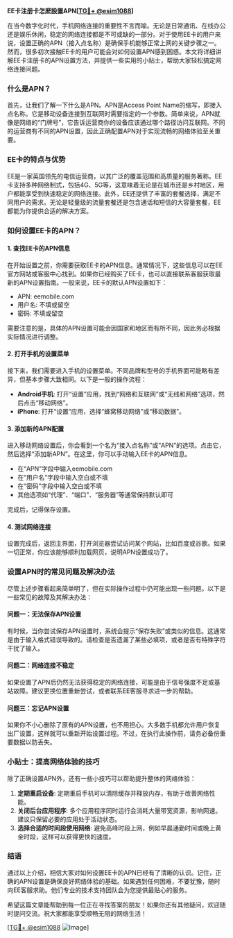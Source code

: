 **EE卡注册卡怎麽設置APN[[TG💪+ @esim1088](https://t.me/s/esim1088)]**

在当今数字化时代，手机网络连接的重要性不言而喻。无论是日常通讯、在线办公还是娱乐休闲，稳定的网络连接都是不可或缺的一部分。对于使用EE卡的用户来说，设置正确的APN（接入点名称）是确保手机能够正常上网的关键步骤之一。然而，很多初次接触EE卡的用户可能会对如何设置APN感到困惑。本文将详细讲解EE卡注册卡的APN设置方法，并提供一些实用的小贴士，帮助大家轻松搞定网络连接问题。

### 什么是APN？

首先，让我们了解一下什么是APN。APN是Access Point Name的缩写，即接入点名称。它是移动设备连接到互联网时需要指定的一个参数。简单来说，APN就像是网络的“门牌号”，它告诉运营商你的设备应该通过哪个路径访问互联网。不同的运营商有不同的APN设置，因此正确配置APN对于实现流畅的网络体验至关重要。

### EE卡的特点与优势

EE是一家英国领先的电信运营商，以其广泛的覆盖范围和高质量的服务著称。EE卡支持多种网络制式，包括4G、5G等，这意味着无论是在城市还是乡村地区，用户都能享受到快速稳定的网络连接。此外，EE还提供了丰富的套餐选择，满足不同用户的需求。无论是轻量级的流量套餐还是包含通话和短信的大容量套餐，EE都能为你提供合适的解决方案。

### 如何设置EE卡的APN？

#### 1. 查找EE卡的APN信息

在开始设置之前，你需要获取EE卡的APN信息。通常情况下，这些信息可以在EE官方网站或客服中心找到。如果你已经购买了EE卡，也可以直接联系客服获取最新的APN设置指南。一般来说，EE卡的默认APN设置如下：

- APN: eemobile.com
- 用户名: 不填或留空
- 密码: 不填或留空

需要注意的是，具体的APN设置可能会因国家和地区而有所不同，因此务必根据实际情况进行调整。

#### 2. 打开手机的设置菜单

接下来，我们需要进入手机的设置菜单。不同品牌和型号的手机界面可能略有差异，但基本步骤大致相同。以下是一般的操作流程：

- **Android手机**: 打开“设置”应用，找到“网络和互联网”或“无线和网络”选项，然后点击“移动网络”。
- **iPhone**: 打开“设置”应用，选择“蜂窝移动网络”或“移动数据”。

#### 3. 添加新的APN配置

进入移动网络设置后，你会看到一个名为“接入点名称”或“APN”的选项。点击它，然后选择“添加新APN”。在这里，你可以手动输入EE卡的APN信息。

- 在“APN”字段中输入eemobile.com
- 在“用户名”字段中输入空白或不填
- 在“密码”字段中输入空白或不填
- 其他选项如“代理”、“端口”、“服务器”等通常保持默认即可

完成后，记得保存设置。

#### 4. 测试网络连接

设置完成后，返回主界面，打开浏览器尝试访问某个网站，比如百度或谷歌。如果一切正常，你应该能够顺利加载网页，说明APN设置成功了。

### 设置APN时的常见问题及解决办法

尽管上述步骤看起来简单明了，但在实际操作过程中仍可能出现一些问题。以下是一些常见的故障及其解决办法：

#### 问题一：无法保存APN设置

有时候，当你尝试保存APN设置时，系统会提示“保存失败”或类似的信息。这通常是由于输入格式错误导致的。请检查是否遗漏了某些必填项，或者是否有特殊字符干扰了输入。

#### 问题二：网络连接不稳定

如果设置了APN后仍然无法获得稳定的网络连接，可能是由于信号强度不足或基站故障。建议更换位置重新尝试，或者联系EE客服寻求进一步的帮助。

#### 问题三：忘记APN设置

如果你不小心删除了原有的APN设置，也不用担心。大多数手机都允许用户恢复出厂设置，这样就可以重新开始设置过程。不过，在执行此操作前，请务必备份重要数据以防丢失。

### 小贴士：提高网络体验的技巧

除了正确设置APN外，还有一些小技巧可以帮助提升整体的网络体验：

1. **定期重启设备**: 定期重启手机可以清除缓存并释放内存，有助于改善网络性能。
2. **关闭后台应用程序**: 多个应用程序同时运行会消耗大量带宽资源，影响网速。建议只保留必要的应用处于活动状态。
3. **选择合适的时间段使用网络**: 避免高峰时段上网，例如早晨通勤时间或晚上黄金时段，这样可以获得更快的速度。

### 结语

通过以上介绍，相信大家对如何设置EE卡的APN已经有了清晰的认识。记住，正确的APN设置是确保良好网络体验的基础。如果遇到任何困难，不要犹豫，随时向EE客服求助。他们专业的技术支持团队会为您提供最贴心的服务。

希望这篇文章能帮助到每一位正在寻找答案的朋友！如果你还有其他疑问，欢迎随时提问交流。祝大家都能享受顺畅无阻的网络生活！

[[TG💪+ @esim1088](https://t.me/s/esim1088) ![Image](https://i.postimg.cc/4NQfJmqS/Snipaste-2025-05-13-00-14-12.png)]